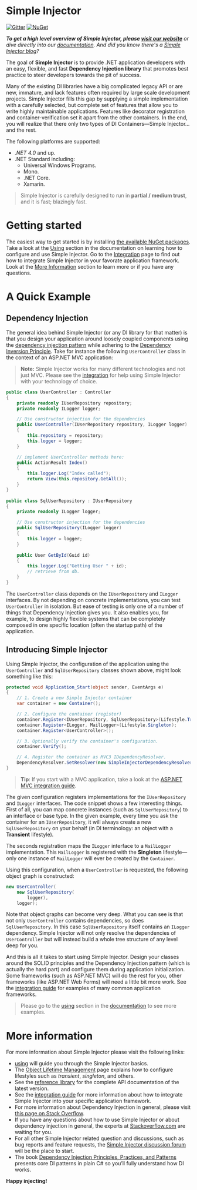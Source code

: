 # Simple Injector

[![Gitter](https://badges.gitter.im/Join%20Chat.svg)](https://gitter.im/simpleinjector/SimpleInjector?utm_source=badge&utm_medium=badge&utm_campaign=pr-badge&utm_content=badge) [![NuGet](https://img.shields.io/nuget/v/SimpleInjector.svg)](https://www.nuget.org/packages/simpleinjector)

<!--- [![Build status](https://ci.appveyor.com/api/projects/status/2k9ududhkqqufk76?svg=true)](https://ci.appveyor.com/project/simpleinjector/simpleinjector) --->

_**To get a high level overview of Simple Injector, please [visit our website](https://simpleinjector.org/)** or dive directly into our [documentation](https://simpleinjector.org/documentation). And did you know there's a [Simple Injector blog](https://simpleinjector.org/blog)?_

The goal of **Simple Injector** is to provide .NET application developers with an easy, flexible, and fast **Dependency Injection library** that promotes best practice to steer developers towards the pit of success.

Many of the existing DI libraries have a big complicated legacy API or are new, immature, and lack features often required by large scale development projects. Simple Injector fills this gap by supplying a simple implementation with a carefully selected, but complete set of features that allow you to write highly maintainable applications. Features like decorator registration and container-verification set it apart from the other containers. In the end, you will realize that there only two types of DI Containers—Simple Injector... and the rest.

The following platforms are supported:

* *.NET 4.0* and up.
* .NET Standard including:
  * Universal Windows Programs. 
  * Mono. 
  * .NET Core. 
  * Xamarin.

> Simple Injector is carefully designed to run in **partial / medium trust**, and it is fast; blazingly fast.

Getting started
===============

The easiest way to get started is by installing [the available NuGet packages](https://www.nuget.org/packages?q=Author%3ASimpleInjector-Contributors&sortOrder=package-download-count). Take a look at the [Using](https://simpleinjector.org/using) section in the documentation on learning how to configure and use Simple Injector. Go to the [Integration](https://simpleinjector.org/integration) page to find out how to integrate Simple Injector in your favorate application framework. Look at the [More Information](https://simpleinjector.org/quickstart#quickstart-more-information) section to learn more or if you have any questions.

A Quick Example
===============

Dependency Injection
--------------------

The general idea behind Simple Injector (or any DI library for that matter) is that you design your application around loosely coupled components using the [dependency injection pattern](https://en.wikipedia.org/wiki/Dependency_injection) while adhering to the [Dependency Inversion Principle](https://en.wikipedia.org/wiki/Dependency_inversion_principle). Take for instance the following `UserController` class in the context of an ASP.NET MVC application:

> **Note:** Simple Injector works for many different technologies and not just MVC. Please see the [integration](https://simpleinjector.org/integration) for help using Simple Injector with your technology of choice.

``` c#
public class UserController : Controller
{
    private readonly IUserRepository repository;
    private readonly ILogger logger;

    // Use constructor injection for the dependencies
    public UserController(IUserRepository repository, ILogger logger)
    {
        this.repository = repository;
        this.logger = logger;
    }

    // implement UserController methods here:
    public ActionResult Index()
    {
        this.logger.Log("Index called");
        return View(this.repository.GetAll());
    }
}
    
public class SqlUserRepository : IUserRepository
{
    private readonly ILogger logger;

    // Use constructor injection for the dependencies
    public SqlUserRepository(ILogger logger)
    {
        this.logger = logger;
    }
    
    public User GetById(Guid id)
    {
        this.logger.Log("Getting User " + id);
        // retrieve from db.
    }
}
```

The `UserController` class depends on the `IUserRepository` and `ILogger` interfaces. By not depending on concrete implementations, you can test `UserController` in isolation. But ease of testing is only one of a number of things that Dependency Injection gives you. It also enables you, for example, to design highly flexible systems that can be completely composed in one specific location (often the startup path) of the application.

Introducing Simple Injector
---------------------------

Using Simple Injector, the configuration of the application using the `UserController` and `SqlUserRepository` classes shown above, might look something like this:

``` c#
protected void Application_Start(object sender, EventArgs e)
{
    // 1. Create a new Simple Injector container
    var container = new Container();

    // 2. Configure the container (register)
    container.Register<IUserRepository, SqlUserRepository>(Lifestyle.Transient);
    container.Register<ILogger, MailLogger>(Lifestyle.Singleton);   
    container.Register<UserController>();

    // 3. Optionally verify the container's configuration.
    container.Verify();

    // 4. Register the container as MVC3 IDependencyResolver.
    DependencyResolver.SetResolver(new SimpleInjectorDependencyResolver(container));
}
```

> **Tip**: If you start with a MVC application, take a look at the [ASP.NET MVC integration guide](https://simpleinjector.org/mvc).

The given configuration registers implementations for the `IUserRepository` and `ILogger` interfaces. The code snippet shows a few interesting things. First of all, you can map concrete instances (such as `SqlUserRepository`) to an interface or base type. In the given example, every time you ask the container for an `IUserRepository`, it will always create a new `SqlUserRepository` on your behalf (in DI terminology: an object with a **Transient** lifestyle).

The seconds registration maps the `ILogger` interface to a `MailLogger` implementation. This `MailLogger` is registered with the **Singleton** lifestyle—only one instance of `MailLogger` will ever be created by the `Container`.

Using this configuration, when a `UserController` is requested, the following object graph is constructed:

``` c#
new UserController(
    new SqlUserRepository(
        logger),
    logger);
```

Note that object graphs can become very deep. What you can see is that not only `UserController` contains dependencies, so does `SqlUserRepository`. In this case `SqlUserRepository` itself contains an `ILogger` dependency. Simple Injector will not only resolve the dependencies of `UserController` but will instead build a whole tree structure of any level deep for you. 

And this is all it takes to start using Simple Injector. Design your classes around the SOLID principles and the Dependency Injection pattern (which is actually the hard part) and configure them during application initialization. Some frameworks (such as ASP.NET MVC) will do the rest for you, other frameworks (like ASP.NET Web Forms) will need a little bit more work. See the [integration guide](https://simpleinjector.org/integration) for examples of many common application frameworks.

> Please go to the [using](https://simpleinjector.org/using) section in the [documentation](https://simpleinjector.org/wiki) to see more examples.

More information
================

For more information about Simple Injector please visit the following links: 

* [using](https://simpleinjector.org/using) will guide you through the Simple Injector basics.
* The [Object Lifetime Management](https://simpleinjector.org/lifetimes) page explains how to configure lifestyles such as *transient*, *singleton*, and others.
* See the [reference library](https://simpleinjector.org/ReferenceLibrary/) for the complete API documentation of the latest version.
* See the [integration guide](https://simpleinjector.org/integration) for more information about how to integrate Simple Injector into your specific application framework.
* For more information about Dependency Injection in general, please visit [this page on Stack Overflow](https://stackoverflow.com/tags/dependency-injection/info).
* If you have any questions about how to use Simple Injector or about dependency injection in general, the experts at [Stackoverflow.com](https://stackoverflow.com/questions/ask?tags=simple-injector%20ioc-container%20dependency-injection%20.net%20c%23) are waiting for you.
* For all other Simple Injector related question and discussions, such as bug reports and feature requests, the [Simple Injector discussion forum](https://simpleinjector.org/forum) will be the place to start.
* The book [Dependency Injection Principles, Practices, and Patterns](https://mng.bz/BYNl) presents core DI patterns in plain C# so you’ll fully understand how DI works.

**Happy injecting!**
